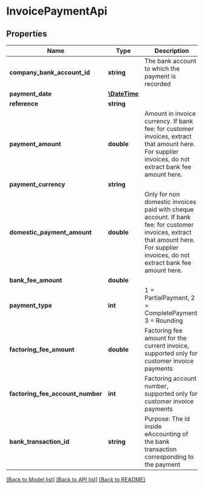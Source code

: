 # InvoicePaymentApi

## Properties
Name | Type | Description | Notes
------------ | ------------- | ------------- | -------------
**company_bank_account_id** | **string** | The bank account to which the payment is recorded | 
**payment_date** | [**\DateTime**](\DateTime.md) |  | 
**reference** | **string** |  | [optional] 
**payment_amount** | **double** | Amount in invoice currency. If bank fee: for customer invoices, extract that amount here. For supplier invoices, do not extract bank fee amount here. | 
**payment_currency** | **string** |  | 
**domestic_payment_amount** | **double** | Only for non domestic invoices paid with cheque account. If bank fee: for customer invoices, extract that amount here. For supplier invoices, do not extract bank fee amount here. | [optional] 
**bank_fee_amount** | **double** |  | [optional] 
**payment_type** | **int** | 1 &#x3D; PartialPayment, 2 &#x3D; CompletePayment, 3 &#x3D; Rounding | 
**factoring_fee_amount** | **double** | Factoring fee amount for the current invoice, supported only for customer invoice payments | [optional] 
**factoring_fee_account_number** | **int** | Factoring account number, supported only for customer invoice payments | [optional] 
**bank_transaction_id** | **string** | Purpose: The id inside eAccounting of the bank transaction corresponding to the payment | [optional] 

[[Back to Model list]](../../README.md#documentation-for-models) [[Back to API list]](../../README.md#documentation-for-api-endpoints) [[Back to README]](../../README.md)

